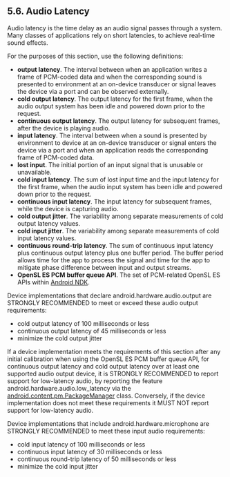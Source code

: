 ## 5.6\. Audio Latency

Audio latency is the time delay as an audio signal passes through a system.
Many classes of applications rely on short latencies, to achieve real-time
sound effects.

For the purposes of this section, use the following definitions:

*   **output latency**. The interval between when an application writes a frame
of PCM-coded data and when the corresponding sound is presented to environment at an on-device transducer
or signal leaves the device via a port and can be observed externally.
*   **cold output latency**. The output latency for the first frame, when the
audio output system has been idle and powered down prior to the request.
*   **continuous output latency**. The output latency for subsequent frames,
after the device is playing audio.
*   **input latency**. The interval between when a sound is presented by environment to device
at an on-device transducer or signal enters the device via a port
and when an application reads the corresponding frame of
PCM-coded data.
*   **lost input**. The initial portion of an input signal that is unusable or unavailable.
*   **cold input latency**. The sum of lost input time and the input latency
for the first frame, when the audio input system has been idle and powered down
prior to the request.
*   **continuous input latency**. The input latency for subsequent frames,
while the device is capturing audio.
*   **cold output jitter**. The variability among separate measurements of cold
output latency values.
*   **cold input jitter**. The variability among separate measurements of cold
input latency values.
*   **continuous round-trip latency**. The sum of continuous input latency plus
continuous output latency plus one buffer period. The buffer period allows
time for the app to process the signal and time for the app to mitigate phase difference
between input and output streams.
*   **OpenSL ES PCM buffer queue API**. The set of PCM-related OpenSL ES APIs
within [Android NDK](https://developer.android.com/ndk/index.html).

Device implementations that declare android.hardware.audio.output are STRONGLY
RECOMMENDED to meet or exceed these audio output requirements:

*   cold output latency of 100 milliseconds or less
*   continuous output latency of 45 milliseconds or less
*   minimize the cold output jitter

If a device implementation meets the requirements of this section after any
initial calibration when using the OpenSL ES PCM buffer queue API, for
continuous output latency and cold output latency over at least one supported
audio output device, it is STRONGLY RECOMMENDED to report support for
low-latency audio, by reporting the feature android.hardware.audio.low_latency
via the
[android.content.pm.PackageManager](http://developer.android.com/reference/android/content/pm/PackageManager.html)
class. Conversely, if the device implementation does not meet these
requirements it MUST NOT report support for low-latency audio.

Device implementations that include android.hardware.microphone are STRONGLY
RECOMMENDED to meet these input audio requirements:

*   cold input latency of 100 milliseconds or less
*   continuous input latency of 30 milliseconds or less
*   continuous round-trip latency of 50 milliseconds or less
*   minimize the cold input jitter
